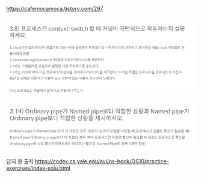 https://cafemocamoca.tistory.com/297

![](attachments/Pasted%20image%2020230211204620.png)
---
![](attachments/Pasted%20image%2020230211204744.png)

답지 원 출처
https://codex.cs.yale.edu/avi/os-book/OS10/practice-exercises/index-solu.html